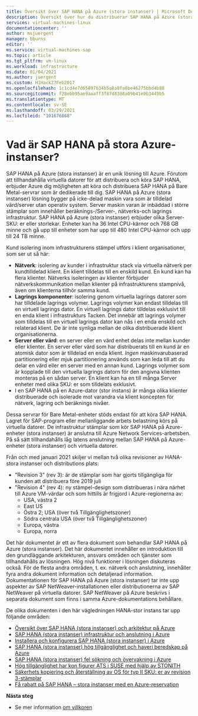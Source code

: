 ```yaml
---
title: Översikt över SAP HANA på Azure (stora instanser) | Microsoft Docs
description: Översikt över hur du distribuerar SAP HANA på Azure (stora instanser).
services: virtual-machines-linux
documentationcenter: ''
author: msjuergent
manager: bburns
editor: ''
ms.service: virtual-machines-sap
ms.topic: article
ms.tgt_pltfrm: vm-linux
ms.workload: infrastructure
ms.date: 01/04/2021
ms.author: juergent
ms.custom: H1Hack27Feb2017
ms.openlocfilehash: 1c1cd4e7d65897634b5a8a8fa8be46275bbd4b88
ms.sourcegitcommit: f28ebb95ae9aaaff3f87d8388a09b41e0b3445b5
ms.translationtype: MT
ms.contentlocale: sv-SE
ms.lasthandoff: 03/29/2021
ms.locfileid: "101676868"
---
```

#  <a name="what-is-sap-hana-on-azure-large-instances"></a>Vad är SAP HANA på stora Azure-instanser?

SAP HANA på Azure (stora instanser) är en unik lösning till Azure. Förutom att tillhandahålla virtuella datorer för att distribuera och köra SAP HANA, erbjuder Azure dig möjligheten att köra och distribuera SAP HANA på Bare Metal-servrar som är dedikerade till dig. SAP HANA på Azure (stora instanser) lösning bygger på icke-delad maskin vara som är tilldelad värd/server utan operativ system. Server maskin varan är inbäddad i större stämplar som innehåller beräknings-/Server-, nätverks-och lagrings infrastruktur. SAP HANA på Azure (stora instanser) erbjuder olika Server-SKU: er eller storlekar. Enheter kan ha 36 Intel CPU-kärnor och 768 GB minne och gå upp till enheter som har upp till 480 Intel CPU-kärnor och upp till 24 TB minne.

Kund isolering inom infrastrukturens stämpel utförs i klient organisationer, som ser ut så här:

- **Nätverk**: isolering av kunder i infrastruktur stack via virtuella nätverk per kundtilldelad klient. En klient tilldelas till en enskild kund. En kund kan ha flera klienter. Nätverks isoleringen av klienter förbjuder nätverkskommunikation mellan klienter på infrastrukturens stampnivå, även om klienterna tillhör samma kund.
- **Lagrings komponenter**: isolering genom virtuella lagrings datorer som har tilldelade lagrings volymer. Lagrings volymer kan endast tilldelas till en virtuell lagrings dator. En virtuell lagrings dator tilldelas exklusivt till en enda klient i infrastrukturs Tacken. Det innebär att lagrings volymer som tilldelas till en virtuell lagrings dator kan nås i en enda enskild och relaterad klient. De är inte synliga mellan de olika distribuerade klient organisationerna.
- **Server eller värd**: en server eller en värd enhet delas inte mellan kunder eller klienter. En server eller värd som har distribuerats till en kund är en atomisk dator som är tilldelad en enda klient. *Ingen* maskinvarubaserad partitionering eller mjuk partitionering används som kan leda till att du delar en värd eller en server med en annan kund. Lagrings volymer som är kopplade till den virtuella lagrings datorn för den angivna klienten monteras på en sådan server. En klient kan ha en till många Server enheter med olika SKU: er som tilldelats exklusivt.
- I en SAP HANA på en Azure-dator (stor instans) är många olika klienter distribuerade och isolerade mot varandra via klient koncepten för nätverk, lagring och beräknings nivåer. 


Dessa servrar för Bare Metal-enheter stöds endast för att köra SAP HANA. Lagret för SAP-program eller mellanliggande arbets belastning körs på virtuella datorer. De infrastruktur stämplar som kör SAP HANA på Azure-enheter (stora instanser) är anslutna till Azure Network Services-arbetsben. På så sätt tillhandahålls låg latens anslutning mellan SAP HANA på Azure-enheter (stora instanser) och virtuella datorer.

Från och med januari 2021 skiljer vi mellan två olika revisioner av HANA-stora instanser och distributions plats:

- "Revision 3" (rev 3): är de stämplar som har gjorts tillgängliga för kunden att distribuera före 2019 juli
- "Revision 4" (rev 4): ny stämpel-design som distribueras i nära närhet till Azure VM-värdar och som hittills är frigjord i Azure-regionerna av:
    -  USA, västra 2 
    -  East US
    -  Östra 2; USA (över två Tillgänglighetszoner)
    -  Södra centrala USA (över två Tillgänglighetszoner)
    -  Europa, västra
    -  Europa, norra


Det här dokumentet är ett av flera dokument som behandlar SAP HANA på Azure (stora instanser). Det här dokumentet innehåller en introduktion till den grundläggande arkitekturen, ansvars områden och tjänster som tillhandahålls av lösningen. Hög nivå funktioner i lösningen diskuteras också. För de flesta andra områden, t. ex. nätverk och anslutning, innehåller fyra andra dokument information och detaljerad information. Dokumentationen för SAP HANA på Azure (stora instanser) tar inte upp aspekter av SAP NetWeaver-installationen eller distributionerna av SAP NetWeaver på virtuella datorer. SAP NetWeaver på Azure beskrivs i separata dokument som finns i samma Azure-dokumentations behållare. 


De olika dokumenten i den här vägledningen HANA-stor instans tar upp följande områden:

- [Översikt över SAP HANA (stora instanser) och arkitektur på Azure](hana-overview-architecture.md)
- [SAP HANA (stora instanser) infrastruktur och anslutning i Azure](hana-overview-infrastructure-connectivity.md)
- [Installera och konfigurera SAP HANA (stora instanser) i Azure](hana-installation.md)
- [SAP HANA (stora instanser) hög tillgänglighet och haveri beredskap på Azure](hana-overview-high-availability-disaster-recovery.md)
- [SAP HANA (stora instanser) fel sökning och övervakning i Azure](troubleshooting-monitoring.md)
- [Hög tillgänglighet har kon figurer ATS i SUSE med hjälp av STONITH](./ha-setup-with-stonith.md)
- [Säkerhets kopiering och återställning av OS för typ II SKU: er av revision 3-stämplar](./os-backup-type-ii-skus.md)
- [Få rabatt på SAP HANA – stora instanser med en Azure-reservation](../../../cost-management-billing/reservations/prepay-hana-large-instances-reserved-capacity.md)

**Nästa steg**
- Se mer information [om villkoren](hana-know-terms.md)
